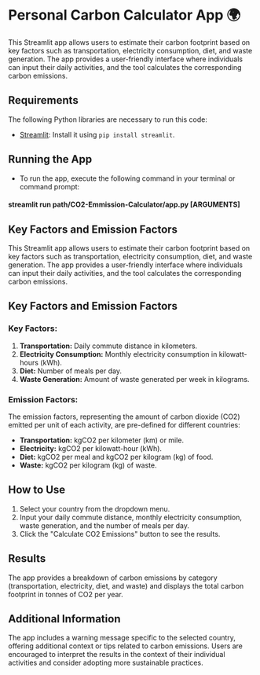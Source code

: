# Personal Carbon Calculator App 🌍

This Streamlit app allows users to estimate their carbon footprint based on key factors such as transportation, electricity consumption, diet, and waste generation. The app provides a user-friendly interface where individuals can input their daily activities, and the tool calculates the corresponding carbon emissions.

## Requirements

The following Python libraries are necessary to run this code:

- [Streamlit](https://streamlit.io/): Install it using `pip install streamlit`.

## Running the App

- To run the app, execute the following command in your terminal or command prompt:

#### streamlit run path/CO2-Emmission-Calculator/app.py [ARGUMENTS]

## Key Factors and Emission Factors

This Streamlit app allows users to estimate their carbon footprint based on key factors such as transportation, electricity consumption, diet, and waste generation. The app provides a user-friendly interface where individuals can input their daily activities, and the tool calculates the corresponding carbon emissions.

## Key Factors and Emission Factors

### Key Factors:

1. **Transportation:** Daily commute distance in kilometers.
2. **Electricity Consumption:** Monthly electricity consumption in kilowatt-hours (kWh).
3. **Diet:** Number of meals per day.
4. **Waste Generation:** Amount of waste generated per week in kilograms.

### Emission Factors:

The emission factors, representing the amount of carbon dioxide (CO2) emitted per unit of each activity, are pre-defined for different countries:

- **Transportation:** kgCO2 per kilometer (km) or mile.
- **Electricity:** kgCO2 per kilowatt-hour (kWh).
- **Diet:** kgCO2 per meal and kgCO2 per kilogram (kg) of food.
- **Waste:** kgCO2 per kilogram (kg) of waste.

## How to Use

1. Select your country from the dropdown menu.
2. Input your daily commute distance, monthly electricity consumption, waste generation, and the number of meals per day.
3. Click the "Calculate CO2 Emissions" button to see the results.

## Results

The app provides a breakdown of carbon emissions by category (transportation, electricity, diet, and waste) and displays the total carbon footprint in tonnes of CO2 per year.

## Additional Information

The app includes a warning message specific to the selected country, offering additional context or tips related to carbon emissions. Users are encouraged to interpret the results in the context of their individual activities and consider adopting more sustainable practices.

